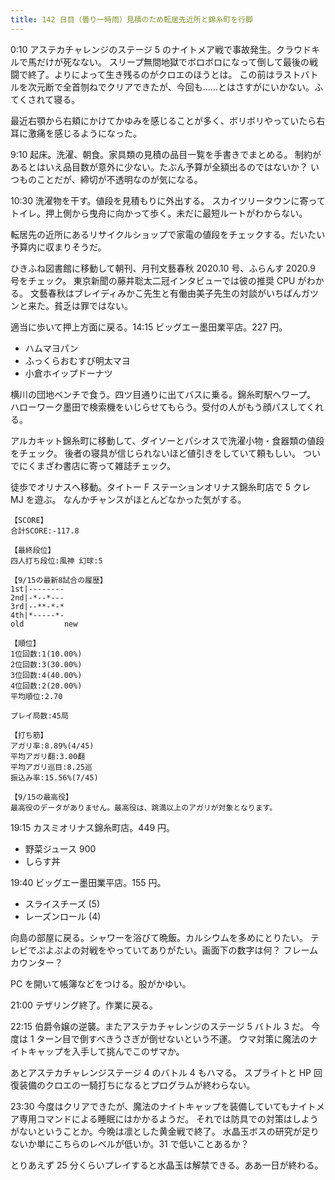 ```yaml
---
title: 142 日目（曇り一時雨）見積のため転居先近所と錦糸町を行脚
---
```


0:10 アステカチャレンジのステージ 5 のナイトメア戦で事故発生。クラウドキルで馬だけが死なない。
スリープ無間地獄でボロボロになって倒して最後の戦闘で終了。よりによって生き残るのがクロエのほうとは。
この前はラストバトルを次元断で全首刎ねでクリアできたが、今回も……とはさすがにいかない。ふてくされて寝る。

最近右顎から右頬にかけてかゆみを感じることが多く、ボリボリやっていたら右耳に激痛を感じるようになった。

9:10 起床。洗濯、朝食。家具類の見積の品目一覧を手書きでまとめる。
制約があるとはいえ品目数が意外に少ない。たぶん予算が全額出るのではないか？
いつものことだが、締切が不透明なのが気になる。

10:30 洗濯物を干す。値段を見積もりに外出する。
スカイツリータウンに寄ってトイレ。押上側から曳舟に向かって歩く。未だに最短ルートがわからない。

転居先の近所にあるリサイクルショップで家電の値段をチェックする。だいたい予算内に収まりそうだ。

ひきふね図書館に移動して朝刊、月刊文藝春秋 2020.10 号、ふらんす 2020.9 号をチェック。
東京新聞の藤井聡太二冠インタビューでは彼の推奨 CPU がわかる。
文藝春秋はブレイディみかこ先生と有働由美子先生の対談がいちばんガツンと来た。貧乏は罪ではない。

適当に歩いて押上方面に戻る。14:15 ビッグエー墨田業平店。227 円。

* ハムマヨパン
* ふっくらおむすび明太マヨ
* 小倉ホイップドーナツ

横川の団地ベンチで食う。四ツ目通りに出てバスに乗る。錦糸町駅へワープ。
ハローワーク墨田で検索機をいじらせてもらう。受付の人がもう顔パスしてくれる。

アルカキット錦糸町に移動して、ダイソーとパシオスで洗濯小物・食器類の値段をチェック。
後者の寝具が信じられないほど値引きをしていて頼もしい。
ついでにくまざわ書店に寄って雑誌チェック。

徒歩でオリナスへ移動。タイトー F ステーションオリナス錦糸町店で 5 クレ MJ を遊ぶ。
なんかチャンスがほとんどなかった気がする。

```text
【SCORE】
合計SCORE:-117.8

【最終段位】
四人打ち段位:風神 幻球:5

【9/15の最新8試合の履歴】
1st|--------
2nd|-*--*---
3rd|--**-*-*
4th|*-----*-
old         new

【順位】
1位回数:1(10.00%)
2位回数:3(30.00%)
3位回数:4(40.00%)
4位回数:2(20.00%)
平均順位:2.70

プレイ局数:45局

【打ち筋】
アガリ率:8.89%(4/45)
平均アガリ翻:3.00翻
平均アガリ巡目:8.25巡
振込み率:15.56%(7/45)

【9/15の最高役】
最高役のデータがありません。最高役は、跳満以上のアガリが対象となります。
```

19:15 カスミオリナス錦糸町店。449 円。

* 野菜ジュース 900
* しらす丼

19:40 ビッグエー墨田業平店。155 円。

* スライスチーズ (5)
* レーズンロール (4)

向島の部屋に戻る。シャワーを浴びて晩飯。カルシウムを多めにとりたい。
テレビでぷよぷよの対戦をやっていてありがたい。画面下の数字は何？ フレームカウンター？

PC を開いて帳簿などをつける。股がかゆい。

21:00 テザリング終了。作業に戻る。

22:15 伯爵令嬢の逆襲。またアステカチャレンジのステージ 5 バトル 3 だ。
今度は 1 ターン目で倒すべきうさぎが倒せないという不運。
ウマ対策に魔法のナイトキャップを入手して挑んでこのザマか。

あとアステカチャレンジステージ 4 のバトル 4 もハマる。
スプライトと HP 回復装備のクロエの一騎打ちになるとプログラムが終わらない。

23:30 今度はクリアできたが、魔法のナイトキャップを装備していてもナイトメア専用コマンドによる睡眠にはかかるようだ。
それでは防具での対策はしようがないということか。今晩は凛とした黄金戦で終了。
水晶玉ボスの研究が足りないか単にこちらのレベルが低いか。31 で低いことあるか？

とりあえず 25 分くらいプレイすると水晶玉は解禁できる。ああ一日が終わる。
